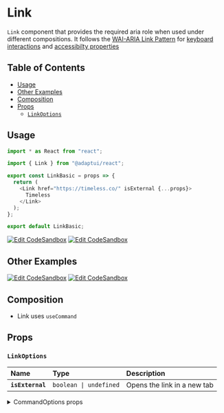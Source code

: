 # Link

`Link` component that provides the required aria role when used under different
compositions. It follows the
[WAI-ARIA Link Pattern](https://www.w3.org/WAI/ARIA/apg/patterns/link/) for
[keyboard interactions](https://www.w3.org/WAI/ARIA/apg/patterns/link/#:~:text=and%20img%20elements.-,Keyboard%20Interaction,-Enter)
and
[accessibilty properties](https://www.w3.org/WAI/ARIA/apg/patterns/link/#:~:text=for%20the%20link.-,WAI%2DARIA%20Roles%2C%20States%2C%20and%20Properties,-The%20element%20containing)

## Table of Contents

- [Usage](#usage)
- [Other Examples](#other-examples)
- [Composition](#composition)
- [Props](#props)
  - [`LinkOptions`](#linkoptions)

## Usage

```js
import * as React from "react";

import { Link } from "@adaptui/react";

export const LinkBasic = props => {
  return (
    <Link href="https://timeless.co/" isExternal {...props}>
      Timeless
    </Link>
  );
};

export default LinkBasic;
```

[![Edit CodeSandbox](https://img.shields.io/badge/Link-Open%20On%20CodeSandbox-%230971f1?style=for-the-badge&logo=codesandbox&labelColor=151515)](https://codesandbox.io/s/qgsgpy)
[![Edit CodeSandbox](https://img.shields.io/badge/Link%20TS-Open%20On%20CodeSandbox-%230971f1?style=for-the-badge&logo=codesandbox&labelColor=151515)](https://codesandbox.io/s/jprz2b)

## Other Examples

[![Edit CodeSandbox](https://img.shields.io/badge/Link%20Span-Open%20On%20CodeSandbox-%230971f1?style=for-the-badge&logo=codesandbox&labelColor=151515)](https://codesandbox.io/s/gs4enr)
[![Edit CodeSandbox](https://img.shields.io/badge/Link%20Span%20TS-Open%20On%20CodeSandbox-%230971f1?style=for-the-badge&logo=codesandbox&labelColor=151515)](https://codesandbox.io/s/vpb6l5)

## Composition

- Link uses `useCommand`

## Props

### `LinkOptions`

| Name             | Type                              | Description                 |
| :--------------- | :-------------------------------- | :-------------------------- |
| **`isExternal`** | <code>boolean \| undefined</code> | Opens the link in a new tab |

<details><summary>CommandOptions props</summary>
> These props are returned by the other props You can also provide these props.

| Name                         | Type                                                                                                                                                           | Description                                                                                                                                                                                                                                                                                                                                                                                                                                                                                                                                                                                                                    |
| :--------------------------- | :------------------------------------------------------------------------------------------------------------------------------------------------------------- | :----------------------------------------------------------------------------------------------------------------------------------------------------------------------------------------------------------------------------------------------------------------------------------------------------------------------------------------------------------------------------------------------------------------------------------------------------------------------------------------------------------------------------------------------------------------------------------------------------------------------------- |
| **`disabled`**               | <code>boolean \| undefined</code>                                                                                                                              | Determines whether the focusable element is disabled. If the focusableelement doesn't support the native `disabled` attribute, the`aria-disabled` attribute will be used instead.                                                                                                                                                                                                                                                                                                                                                                                                                                              |
| **`autoFocus`**              | <code>boolean \| undefined</code>                                                                                                                              | Automatically focus the element when it is mounted. It works similarly tothe native `autoFocus` prop, but solves an issue where the element isgiven focus before React effects can run.                                                                                                                                                                                                                                                                                                                                                                                                                                        |
| **`focusable`**              | <code>boolean \| undefined</code>                                                                                                                              | Whether the element should be focusable.                                                                                                                                                                                                                                                                                                                                                                                                                                                                                                                                                                                       |
| **`accessibleWhenDisabled`** | <code>boolean \| undefined</code>                                                                                                                              | Determines whether the element should be focusable even when it isdisabled.This is important when discoverability is a concern. For example:> A toolbar in an editor contains a set of special smart paste functionsthat are disabled when the clipboard is empty or when the function is notapplicable to the current content of the clipboard. It could be helpful tokeep the disabled buttons focusable if the ability to discover theirfunctionality is primarily via their presence on the toolbar.Learn more on [Focusability of disabledcontrols](https://www.w3.org/TR/wai-aria-practices-1.2/#kbd_disabled_controls). |
| **`onFocusVisible`**         | <code title="((event: SyntheticEvent&#60;Element, Event&#62;) =&#62; void) \| undefined">((event: SyntheticEvent&#60;Element, Event&#62;) =&#62; voi...</code> | Custom event handler that is called when the element is focused via thekeyboard or when a key is pressed while the element is focused.                                                                                                                                                                                                                                                                                                                                                                                                                                                                                         |
| **`clickOnEnter`**           | <code>boolean \| undefined</code>                                                                                                                              | If true, pressing the enter key will trigger a click on the button.                                                                                                                                                                                                                                                                                                                                                                                                                                                                                                                                                            |
| **`clickOnSpace`**           | <code>boolean \| undefined</code>                                                                                                                              | If true, pressing the space key will trigger a click on the button.                                                                                                                                                                                                                                                                                                                                                                                                                                                                                                                                                            |

</details>
